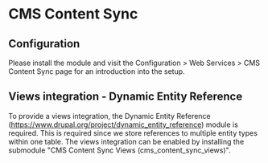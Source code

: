 # CMS Content Sync

## Configuration
Please install the module and visit the Configuration > Web Services > CMS Content Sync page for an introduction into the setup.

## Views integration - Dynamic Entity Reference
To provide a views integration, the Dynamic Entity Reference (https://www.drupal.org/project/dynamic_entity_reference) module is required.
This is required since we store references to multiple entity types within one table. The views integration can be enabled by installing
the submodule "CMS Content Sync Views (cms_content_sync_views)".